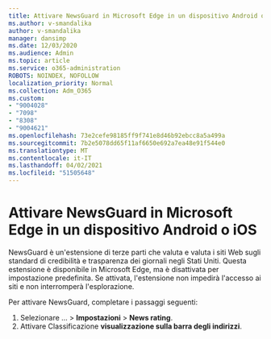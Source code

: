 ```yaml
---
title: Attivare NewsGuard in Microsoft Edge in un dispositivo Android o iOS
ms.author: v-smandalika
author: v-smandalika
manager: dansimp
ms.date: 12/03/2020
ms.audience: Admin
ms.topic: article
ms.service: o365-administration
ROBOTS: NOINDEX, NOFOLLOW
localization_priority: Normal
ms.collection: Adm_O365
ms.custom:
- "9004028"
- "7098"
- "8308"
- "9004621"
ms.openlocfilehash: 73e2cefe98185ff9f741e8d46b92ebcc8a5a499a
ms.sourcegitcommit: 7b2e5078dd65f11af6650e692a7ea48e91f544e0
ms.translationtype: MT
ms.contentlocale: it-IT
ms.lasthandoff: 04/02/2021
ms.locfileid: "51505648"
---
```

# <a name="turn-on-newsguard-in-microsoft-edge-on-an-android-or-ios-device"></a>Attivare NewsGuard in Microsoft Edge in un dispositivo Android o iOS

NewsGuard è un'estensione di terze parti che valuta e valuta i siti Web sugli standard di credibilità e trasparenza dei giornali negli Stati Uniti. Questa estensione è disponibile in Microsoft Edge, ma è disattivata per impostazione predefinita. Se attivata, l'estensione non impedirà l'accesso ai siti e non interromperà l'esplorazione.

Per attivare NewsGuard, completare i passaggi seguenti:
1. Selezionare … > **Impostazioni**  >  **News rating**.
2. Attivare Classificazione **visualizzazione sulla barra degli indirizzi**.